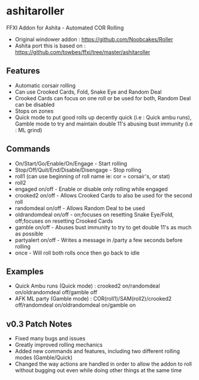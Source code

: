 # ashitaroller
FFXI Addon for Ashita - Automated COR Rolling

- Original windower addon : https://github.com/Noobcakes/Roller
- Ashita port this is based on : https://github.com/towbes/ffxi/tree/master/ashitaroller

## Features
- Automatic corsair rolling
- Can use Crooked Cards, Fold, Snake Eye and Random Deal
- Crooked Cards can focus on one roll or be used for both, Random Deal can be disabled
- Stops on zones
- Quick mode to put good rolls up decently quick (i.e : Quick ambu runs), Gamble mode to try and maintain double 11's abusing bust immunity (i.e : ML grind)

## Commands
- On/Start/Go/Enable/On/Engage - Start rolling  
- Stop/Off/Quit/End/Disable/Disengage - Stop rolling  
- roll1 <roll> (can use beginning of roll name ie: cor = corsair's, or stat)
- roll2 <roll>
- engaged on/off - Enable or disable only rolling while engaged
- crooked2 on/off - Allows Crooked Cards to also be used for the second roll
- randomdeal on/off - Allows Random Deal to be used
- oldrandomdeal on/off - on;focuses on resetting Snake Eye/Fold, off;focuses on resetting Crooked Cards
- gamble on/off - Abuses bust immunity to try to get double 11's as much as possible
- partyalert on/off - Writes a message in /party a few seconds before rolling
- once - Will roll both rolls once then go back to idle

## Examples
- Quick Ambu runs (Quick mode) : crooked2 on/randomdeal on/oldrandomdeal off/gamble off
- AFK ML party (Gamble mode) : COR(roll1)/SAM(roll2)/crooked2 off/randomdeal on/oldrandomdeal on/gamble on

## v0.3 Patch Notes
- Fixed many bugs and issues
- Greatly improved rolling mechanics
- Added new commands and features, including two different rolling modes (Gamble/Quick)
- Changed the way actions are handled in order to allow the addon to roll without bugging out even while doing other things at the same time
